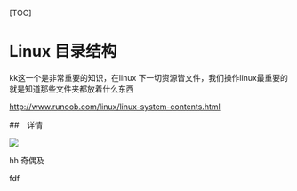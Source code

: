 [TOC]

# Linux 目录结构

kk这一个是非常重要的知识，在linux 下一切资源皆文件，我们操作linux最重要的就是知道那些文件夹都放着什么东西

http://www.runoob.com/linux/linux-system-contents.html

##　详情

![](http://www.runoob.com/wp-content/uploads/2014/06/003vPl7Rty6E8kZRlAEdc690.jpg)



hh 奇偶及



fdf





















